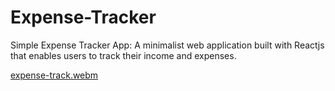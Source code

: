 # Expense-Tracker
Simple Expense Tracker App: A minimalist web application built with Reactjs that enables users to track their income and expenses.


[expense-track.webm](https://github.com/varundhand/expense-tracker/assets/110025628/7d6eb16f-6839-4667-a002-6e32a4a82f36)
